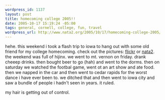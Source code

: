 ```yaml
--- 
wordpress_id: 1137
layout: post
title: homecoming college 2005!!
date: 2005-10-17 15:19:24 -05:00
tags: general, cornell, college, fun, travel
wordpress_url: http://www.nata2.org/2005/10/17/homecoming-college-2005/
---
```

hehe. this weekend i took a flash trip to iowa to hang out with some old friend for my college homecoming. check out the pictures: <a href="http://flickr.com/photos/natatwo/sets/1151589/">flickr</a> or <a href="http://nata2.info/?path=pictures%2Fevents%2F2005%3A10%3A16_homecoming">nata2</a>. the weekend was full of hijinx. we went to mt. vernon on friday. drank cheeep drinks. then bought beer to go (hah) and went to the dorms. then on saturday we watched the footbal game, went ot an art show and ate food. then we napped in the car and then went to cedar rapids for the worst dance i have ever been to. we ditched that and then went to iowa city and saw a bundle of people i hadn't seen in years. it ruled. 

my hair is getting out of control. 

